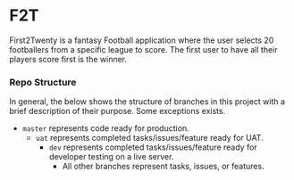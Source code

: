 # F2T
First2Twenty is a fantasy Football application where the user selects 20 footballers from a specific league to score. The first user to have all their players score first is the winner.


### Repo Structure
In general, the below shows the structure of branches in this project with a brief description of their purpose. Some exceptions exists.
 * `master` represents code ready for production.
   * `uat` represents completed tasks/issues/feature ready for UAT.
     * `dev` represents completed tasks/issues/feature ready for developer testing on a live server.
       * All other branches represent tasks, issues, or features.
